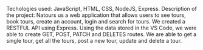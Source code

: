 Techologies used: JavaScript, HTML, CSS, NodeJS, Express.
Description of the project: Natours us a web application that allows users to see tours, book tours, create an account, login and search for tours. 
We created a RESTFUL API using Express. Using the data stored in the VS Code, we were able to create GET, POST, PATCH and DELETES routes. 
We are able to get a single tour, get all the tours, post a new tour, update and delete a tour. 
